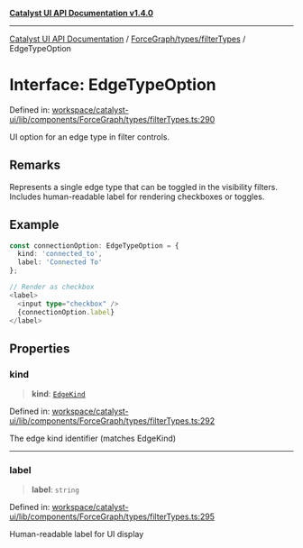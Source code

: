 [**Catalyst UI API Documentation v1.4.0**](../../../../README.md)

---

[Catalyst UI API Documentation](../../../../README.md) / [ForceGraph/types/filterTypes](../README.md) / EdgeTypeOption

# Interface: EdgeTypeOption

Defined in: [workspace/catalyst-ui/lib/components/ForceGraph/types/filterTypes.ts:290](https://github.com/TheBranchDriftCatalyst/catalyst-ui/blob/main/lib/components/ForceGraph/types/filterTypes.ts#L290)

UI option for an edge type in filter controls.

## Remarks

Represents a single edge type that can be toggled in the visibility filters.
Includes human-readable label for rendering checkboxes or toggles.

## Example

```typescript
const connectionOption: EdgeTypeOption = {
  kind: 'connected_to',
  label: 'Connected To'
};

// Render as checkbox
<label>
  <input type="checkbox" />
  {connectionOption.label}
</label>
```

## Properties

### kind

> **kind**: [`EdgeKind`](../../type-aliases/EdgeKind.md)

Defined in: [workspace/catalyst-ui/lib/components/ForceGraph/types/filterTypes.ts:292](https://github.com/TheBranchDriftCatalyst/catalyst-ui/blob/main/lib/components/ForceGraph/types/filterTypes.ts#L292)

The edge kind identifier (matches EdgeKind)

---

### label

> **label**: `string`

Defined in: [workspace/catalyst-ui/lib/components/ForceGraph/types/filterTypes.ts:295](https://github.com/TheBranchDriftCatalyst/catalyst-ui/blob/main/lib/components/ForceGraph/types/filterTypes.ts#L295)

Human-readable label for UI display
